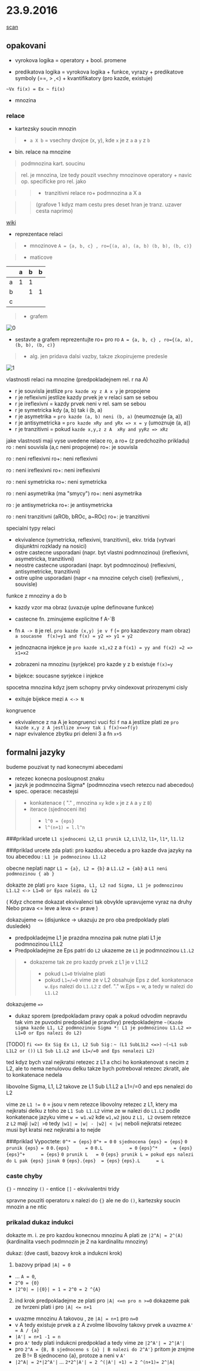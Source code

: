 
# 23.9.2016

[scan]( https://raw.githubusercontent.com/Nic30/fit_vutbr_mgr/master/sti/STI_23-09-2016.pdf )

## opakovani

* vyrokova logika = operatory + bool. promene

* predikatova logika = vyrokova logika + funkce, vyrazy + predikatove symboly (==, > ,<) + kvantifikatory (pro kazde, existuje)

`~Vx fi(x) = Ex ~ fi(x)`

* mnozina

### relace
* kartezsky soucin mnozin
> * `a X b` = vsechny dvojce (x, y), kde `x` je z `a` a `y` z `b`

* bin. relace na mnozine

> podmnozina kart. soucinu

> rel. je mnozina, lze tedy pouzit vsechny mnozinove operatory + navic op. specificke pro rel. jako

> > * tranzitivni relace  ro+ podmnozina a X a

> > (grafove 1 kdyz mam cestu pres deset hran je tranz. uzaver cesta naprimo)

[wiki]( https://cs.wikipedia.org/wiki/Tranzitivn%C3%AD_uz%C3%A1v%C4%9Br )

* reprezentace relaci

> * mnozinove `A = {a, b, c} , ro={(a, a), (a, b) (b, b), (b, c)}`

> * maticove 

|   | a | b | b |
|---|---|---|---| 
| a | 1 | 1 |   |
| b |   | 1 | 1 |
| c |   |   |   |

> * grafem 

![0](https://raw.githubusercontent.com/Nic30/fit_vutbr_mgr/master/sti_23.9.2016_0.png)


* sestavte a grafem reprezentujte ro+ pro ro  `A = {a, b, c} , ro={(a, a), (b, b), (b, c)}`
> * alg. jen pridava dalsi vazby, takze zkopirujeme predesle

![1](https://raw.githubusercontent.com/Nic30/fit_vutbr_mgr/master/sti_23.9.2016_1.png)


vlastnosti relaci na mnozine (predpokladejnem rel. r na A)
* r je souvisla jestlize  `pro kazde xy z A x y` je propojene 
* r je reflexivni jestlize kazdy prvek je v relaci sam se sebou
* r je ireflexivni = kazdy prvek neni v rel. sam se sebou
* r je symetricka kdy (a, b) tak i (b, a)
* r je asymetrika = `pro kazde (a, b) neni (b, a)`       (neumoznuje (a, a))
* r je antisymetricka = `pro kazde xRy and yRx => x = y` (umoznuje   (a, a))
* r je tranzitivni = pokud `kazde x,y,z z A  xRy and yyRz => xRz`

jake vlastnosti maji vyse uvedene relace ro, a ro+ (z predchoziho prikladu)
ro : neni souvisla (a,c neni propojene)
ro+: je souvisla

ro : neni reflexivni
ro+: neni reflexivni

ro : neni ireflexivni
ro+: neni ireflexivni

ro : neni symetricka
ro+: neni symetricka

ro : neni asymetrika  (ma "smycy")
ro+: neni asymetrika

ro : je antisymetricka
ro+: je antisymetricka


ro : neni tranzitivni (aROb, bROc, a~ROc)
ro+: je tranzitivni


specialni typy relaci
* ekvivalence (symetricka, reflexivni, tranzitivni), ekv. trida (vytvari disjunktni rozklady na nosici)
* ostre castecne usporadani (napr. byt vlastni podmnozinou) (ireflexivni, asymetricka, tranzitivni)
* neostre castecne usporadani (napr. byt podmnozinou) (reflexivni, antisymetricke, tranzitivni)
* ostre uplne usporadani (napr `<` na mnozine celych cisel) (reflexivni, , souvisle)


funkce z mnoziny a do b
* kazdy vzor ma obraz (uvazuje uplne definovane funkce)

* castecne fn. zminujeme explicitne f A-`B
* fn `A -> B` je rel. `pro kazde (x,y) je v f` (= pro kazdevzory mam obraz)
  `a soucasne  f(x)=y1 and f(x) = y2 => y1 = y2`

* jednoznacna injekce  je `pro kazde x1,x2`
 z a  `f(x1) = yy and f(x2) =2 => x1=x2`
 
* zobrazeni na mnozinu (syrjekce) pro kazde y z b existuje `f(x)=y`
* bijekce: soucasne syrjekce i injekce


spocetna mnozina kdyz jsem schopny prvky oindexovat prirozenymi cisly
* exituje bijekce mezi `A <-> N`
 
 
kongruence
* ekvivalence z na A je kongruenci vuci fci `f` na `A` jestlize plati ze `pro kazde x,y z A jestlize x<=>y tak i f(x)<=>f(y)`
* napr evivalence zbytku pri deleni 3 a fn `x+5`


## formalni jazyky
budeme pouzivat ty nad konecnymi abecedami
* retezec konecna posloupnost znaku
* jazyk je podmnozina Sigma* (podmnozina vsech retezcu nad abecedou)
* spec. operace: necastejsi 
> * konkatenace ( "."  , mnozina `xy` kde `x` je z `A` a `y` z  `B`)
> * iterace (sjednoceni ite)
> > * `l^0 = {eps}`
> > * `l^(n+1) = l.l^n`

###priklad
urcete `L1 sjednoceni L2`, `L1 prunik L2`, `L1\l2`, `l1+`, `l1*`, `l1.l2`

###priklad
urcete zda plati: pro kazdou abecedu a pro kazde dva jazyky na tou abecedou : `L1 je podmnozinou L1.L2`

obecne neplati napr `L1 = {a}, L2 = {b}`  a `L1.L2 = {ab}`  a `L1 neni podmnozinou { ab }` 

dokazte ze plati `pro kaze Sigma, L1, L2 nad Sigma, L1 je podmnozinou L1.L2 <-> L1=0 or Eps nalezi do L2`

(
Kdyz chceme dokazat ekvivalenci tak obvykle upravujeme vyraz na druhy
Nebo prava <= leve a leva <= prave
)

dokazujeme `<=`
(disjunkce -> ukazuju ze pro oba predpoklady plati dusledek)
* predpokladejme L1 je prazdna mnozina
pak nutne plati L1 je podmnozinou L1.L2
* Predpokladejme ze Eps patri do `L2` ukazeme ze `L1` je podmnozinou `L1.L2`
> * dokazeme tak ze pro kazdy prvek z L1 je v L1.L2
> > * pokud `L1=0` trivialne plati
> > * pokud `L1=/=0` vime ze v L2 obsahuje Eps z def. konkatenace `w.Eps` nalezi do `L1.L2`
      z def. "." w.Eps = w, a tedy w nalezi do `L1.L2`

dokazujeme `=>`
* dukaz sporem
(predpokladam pravy opak a pokud odvodim nepravdu tak vim ze puvodni predpoklad je pravdivy)
predpokladejme `~(Kazde sigma kazde L1, L2 podmnozinou Sigma *: L1 je podmnozinou L1.L2 => L1=0 or Eps nalezi do L2)`

[TODO]
`fi <=> Ex Sig Ex L1, L2 Sub Sig` :
 `~ (L1 SubL1L2 <=>)`
 `~(~L1 sub L1L2 or ())`
 `L1 Sub L1.L2 and L1=/=0 and Eps nenalezi L2)`
                                    
ted kdyz bych vzal nejkratsi retezec z L1 a chci ho konkatenovat s necim z L2, ale to nema nenulovou delku
takze bych potreboval retezec zkratit, ale to konkatenace nedela

libovolne Sigma, L1, L2 takove ze L1 Sub L1.L2 a L1=/=0 and eps nenalezi do L2

vime ze `L1 != 0` = jsou v nem retezce
libovolny retezec z L1, ktery ma nejkratsi delku
z toho ze `L1 Sub L1.L2` vime ze w nalezi do `L1.L2`
podle konkatenace jazyku vime `w = w1.w2` kde `w1,w2` jsou z `L1, L2`
ovsem retezce z `L2` maji `|w2| >0`
tedy `|w1| = |w| - |w2| < |w|`
neboli nejkratsi retezec musi byt kratsi nez nejkratsi a to nejde


###priklad
Vypoctete:
`0^* = {eps}`
`0^+ = 0`
`0 sjednocena {eps} = {eps}`
`0 prunik {eps} = 0`
`0.{eps}      = 0`
`0.L          = 0`
`{eps}^*      = {eps}`
`{eps}^+      = {eps}`
`0 prunik L   = 0`
`{eps} prunik L = pokud eps nalezi do L pak {eps} jinak 0` 
`{eps}.{eps}  = {eps}`
`{eps}.L      = L`


### caste chyby
`{}` - mnoziny
`()` - entice
`[]` - ekvivalentni tridy

spravne pouziti operatoru x nalezi do `{}` ale ne do `()`, kartezsky soucin mnozin a ne ntic 
 
 
### prikalad dukaz indukci
dokazte m. i. ze pro kazdou konecnou mnozinu A plati ze `|2^A| = 2^(A)`   (kardinalita vsech podmnozin je 2 na kardinalitu mnoziny)

dukaz:
(dve casti, bazovy krok a indukcni krok)

1) bazovy pripad `|A| = 0` 
* ... `A = 0`, 
* `2^0 = {0}`
* `|2^0| = |{0}| = 1 = 2^0 = 2 ^{A}` 

2) ind krok
predpokladejme ze plati pro `|A| <=n pro n >=0`
dokazeme pak ze tvrzeni plati i pro `|A| <= n+1`

* uvazme mnozinu A takovou , ze `|A| = n+1` pro `n=0`
* v A tedy existuje prvek a z A zvolme libovolny takovy prvek a uvazme `A' = A / {a}`
* `|A'| = n+1 -1 = n`
* pro `A'` tedy plati indukcni predpoklad a tedy vime ze `|2^A'| = 2^|A'|`
* pro `2^A = {B, B sjednoceno s {a} | B nalezi do 2^A'}`
pritom je zrejme ze B != B sjednoceno {a}, protoze a neni v `A'`
* `|2^A| = 2*|2^A'|`  ...  `2*2^|A'| = 2 ^(|A'| +1) = 2 ^(n+1)= 2^|A|`






                                    
